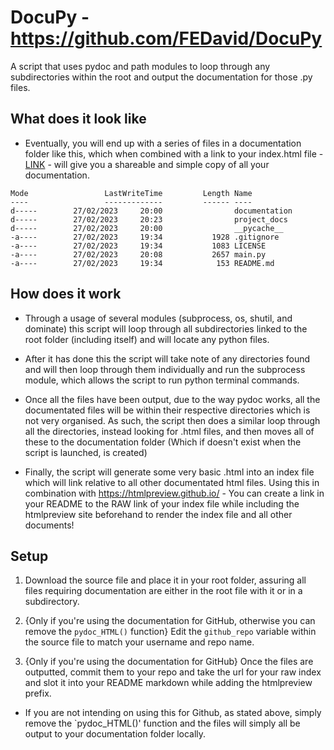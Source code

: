 # DocuPy - https://github.com/FEDavid/DocuPy
A script that uses pydoc and path modules to loop through any subdirectories within the root and output the documentation for those .py files.

## What does it look like
* Eventually, you will end up with a series of files in a documentation folder like this, which when combined with a link to your index.html file - [LINK](https://htmlpreview.github.io/?https://raw.githubusercontent.com/FEDavid/DocuPy/main/documentation/index.html) - will give you a shareable and simple copy of all your documentation.

```
Mode                 LastWriteTime         Length Name
----                 -------------         ------ ----
d-----        27/02/2023     20:00                documentation
d-----        27/02/2023     20:23                project_docs
d-----        27/02/2023     20:00                __pycache__
-a----        27/02/2023     19:34           1928 .gitignore
-a----        27/02/2023     19:34           1083 LICENSE
-a----        27/02/2023     20:08           2657 main.py
-a----        27/02/2023     19:34            153 README.md
```

## How does it work
* Through a usage of several modules (subprocess, os, shutil, and dominate) this script will loop through all subdirectories linked to the root folder (including itself) and will locate any python files. 

* After it has done this the script will take note of any directories found and will then loop through them individually and run the subprocess module, which allows the script to run python terminal commands.

* Once all the files have been output, due to the way pydoc works, all the documentated files will be within their respective directories which is not very organised. As such, the script then does a similar loop through all the directories, instead looking for .html files, and then moves all of these to the documentation folder (Which if doesn't exist when the script is launched, is created)

* Finally, the script will generate some very basic .html into an index file which will link relative to all other documentated html files. Using this in combination with https://htmlpreview.github.io/ - You can create a link in your README to the RAW link of your index file while including the htmlpreview site beforehand to render the index file and all other documents!

## Setup

1. Download the source file and place it in your root folder, assuring all files requiring documentation are either in the root file with it or in a subdirectory.

2. {Only if you're using the documentation for GitHub, otherwise you can remove the `pydoc_HTML()` function} 
Edit the `github_repo` variable within the source file to match your username and repo name.

3. {Only if you're using the documentation for GitHub} 
Once the files are outputted, commit them to your repo and take the url for your raw index and slot it into your README markdown while adding the htmlpreview prefix.

* If you are not intending on using this for Github, as stated above, simply remove the `pydoc_HTML()' function and the files will simply all be output to your documentation folder locally.
